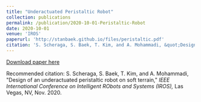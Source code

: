 ```yaml
---
title: "Underactuated Peristaltic Robot"
collection: publications
permalink: /publication/2020-10-01-Peristaltic-Robot
date: 2020-10-01
venue: 'IROS'
paperurl: 'http://stanbaek.github.io/files/peristaltic.pdf'
citation: 'S. Scheraga, S. Baek, T. Kim, and A. Mohammadi, &quot;Design of an underactuated peristaltic robot on soft terrain,&quot; <i>IEEE International Conference on Intelligent RObots and Systems (IROS),</i> Las Vegas, NV, Nov. 2020.'
---
```


<a href='http://stanbaek.github.io/files/peristaltic.pdf'>Download paper here</a>

Recommended citation: S. Scheraga, S. Baek, T. Kim, and A. Mohammadi, "Design of an underactuated peristaltic robot on soft terrain," <i>IEEE International Conference on Intelligent RObots and Systems (IROS),</i> Las Vegas, NV, Nov. 2020.